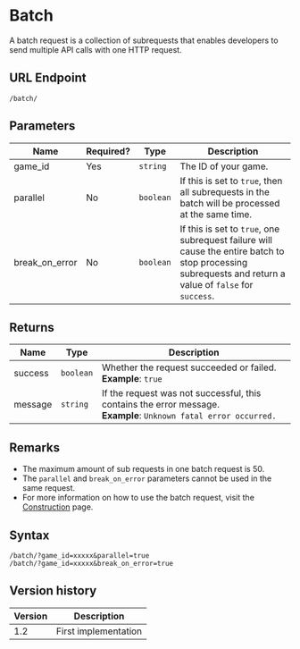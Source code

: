 # Batch

A batch request is a collection of subrequests that enables developers to send multiple API calls with one HTTP request.

## URL Endpoint

```
/batch/
```

## Parameters

Name | Required? | Type | Description
--- | --- | --- | ---
game_id | Yes | `string` | The ID of your game.
parallel | No | `boolean` | If this is set to `true`, then all subrequests in the batch will be processed at the same time.
break_on_error | No | `boolean` | If this is set to `true`, one subrequest failure will cause the entire batch to stop processing subrequests and return a value of `false` for `success`. 

## Returns

Name | Type | Description
--- | --- | ---
success | `boolean` | Whether the request succeeded or failed. <br> **Example**: `true`
message | `string` | If the request was not successful, this contains the error message. <br> **Example**: `Unknown fatal error occurred.`

## Remarks

- The maximum amount of sub requests in one batch request is 50.
- The `parallel` and `break_on_error` parameters cannot be used in the same request.
- For more information on how to use the batch request, visit the [Construction](../construction.md) page.

## Syntax

```
/batch/?game_id=xxxxx&parallel=true
/batch/?game_id=xxxxx&break_on_error=true
```

## Version history

Version		 | Description
---			 | ---
1.2			 | First implementation